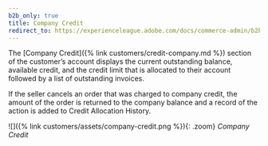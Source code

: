 ```yaml
---
b2b_only: true
title: Company Credit
redirect_to: https://experienceleague.adobe.com/docs/commerce-admin/b2b/companies/credit-company.html
---
```


The [Company Credit]({% link customers/credit-company.md %}) section of the customer’s account displays the current outstanding balance, available credit, and the credit limit that is allocated to their account followed by a list of outstanding invoices.

If the seller cancels an order that was charged to company credit, the amount of the order is returned to the company balance and a record of the action is added to Credit Allocation History.

![]({% link customers/assets/company-credit.png %}){: .zoom}
_Company Credit_
